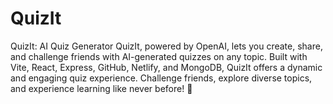 # QuizIt
QuizIt: AI Quiz Generator  QuizIt, powered by OpenAI, lets you create, share, and challenge friends with AI-generated quizzes on any topic. Built with Vite, React, Express, GitHub, Netlify, and MongoDB, QuizIt offers a dynamic and engaging quiz experience. Challenge friends, explore diverse topics, and experience learning like never before! 🚀
